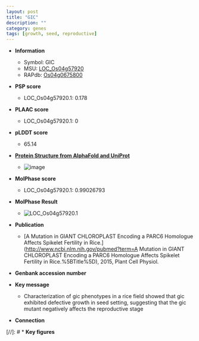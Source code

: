```yaml
---
layout: post
title: "GIC"
description: ""
category: genes
tags: [growth, seed, reproductive]
---
```


* **Information**  
    + Symbol: GIC  
    + MSU: [LOC_Os04g57920](http://rice.plantbiology.msu.edu/cgi-bin/ORF_infopage.cgi?orf=LOC_Os04g57920)  
    + RAPdb: [Os04g0675800](http://rapdb.dna.affrc.go.jp/viewer/gbrowse_details/irgsp1?name=Os04g0675800)  

* **PSP score**  
    + LOC_Os04g57920.1: 0.178 

* **PLAAC score**  
    + LOC_Os04g57920.1: 0 

* **pLDDT score**
    + 65.14

* **[Protein Structure from AlphaFold and UniProt](https://www.uniprot.org/uniprotkb/A0A0P0WG98/entry#structure)**
    + ![image](https://ricepsp.github.io/images/A/AF-A0A0P0WG98-F1.png)

* **MolPhase score**
    + LOC_Os04g57920.1: 0.99026793

* **MolPhase Result**
    + ![LOC_Os04g57920.1](https://304243504.github.io/Pictures/LOC_Os04g/LOC_Os04g57920.1.png)

* **Publication**  
    + [A Mutation in GIANT CHLOROPLAST Encoding a PARC6 Homologue Affects Spikelet Fertility in Rice.](http://www.ncbi.nlm.nih.gov/pubmed?term=A Mutation in GIANT CHLOROPLAST Encoding a PARC6 Homologue Affects Spikelet Fertility in Rice.%5BTitle%5D), 2015, Plant Cell Physiol.

* **Genbank accession number**  

* **Key message**  
    + Characterization of gic phenotypes in a rice field showed that gic exhibited defective growth in seed setting, suggesting that the gic mutant negatively affects the reproductive stage

* **Connection**  

[//]: # * **Key figures**  


